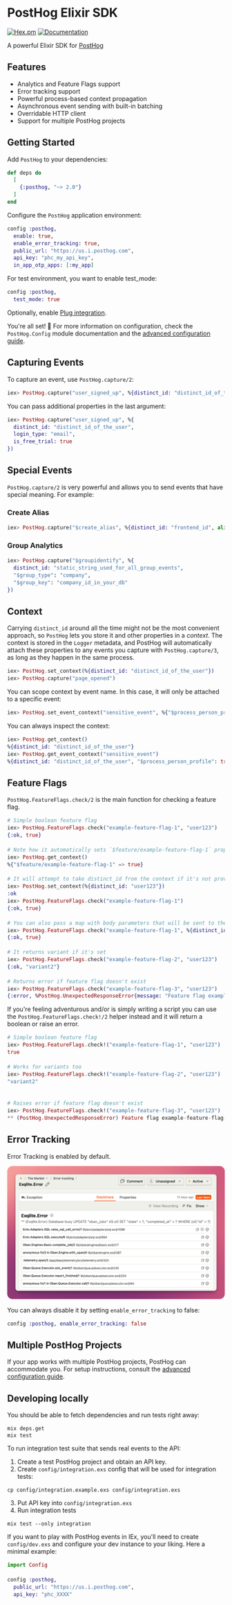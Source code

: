 # PostHog Elixir SDK

[![Hex.pm](https://img.shields.io/hexpm/v/posthog.svg)](https://hex.pm/packages/posthog)
[![Documentation](https://img.shields.io/badge/documentation-gray)](https://hexdocs.pm/posthog)

A powerful Elixir SDK for [PostHog](https://posthog.com)

## Features

- Analytics and Feature Flags support
- Error tracking support
- Powerful process-based context propagation
- Asynchronous event sending with built-in batching
- Overridable HTTP client
- Support for multiple PostHog projects

## Getting Started

Add `PostHog` to your dependencies:

```elixir
def deps do
  [
    {:posthog, "~> 2.0"}
  ]
end
```

Configure the `PostHog` application environment:

```elixir
config :posthog,
  enable: true,
  enable_error_tracking: true,
  public_url: "https://us.i.posthog.com",
  api_key: "phc_my_api_key",
  in_app_otp_apps: [:my_app]
```

For test environment, you want to enable test_mode:

```elixir
config :posthog,
  test_mode: true
```

Optionally, enable [Plug integration](`PostHog.Integrations.Plug`).

You're all set! 🎉 For more information on configuration, check the `PostHog.Config` module
documentation and the [advanced configuration guide](advanced-configuration.md).

## Capturing Events

To capture an event, use `PostHog.capture/2`:

```elixir
iex> PostHog.capture("user_signed_up", %{distinct_id: "distinct_id_of_the_user"})
```

You can pass additional properties in the last argument:

```elixir
iex> PostHog.capture("user_signed_up", %{
  distinct_id: "distinct_id_of_the_user",
  login_type: "email",
  is_free_trial: true
})
```

## Special Events

`PostHog.capture/2` is very powerful and allows you to send events that have
special meaning. For example:

### Create Alias

```elixir
iex> PostHog.capture("$create_alias", %{distinct_id: "frontend_id", alias: "backend_id"})
```

### Group Analytics

```elixir
iex> PostHog.capture("$groupidentify", %{
  distinct_id: "static_string_used_for_all_group_events",
  "$group_type": "company",
  "$group_key": "company_id_in_your_db"
})
```

## Context

Carrying `distinct_id` around all the time might not be the most convenient
approach, so `PostHog` lets you store it and other properties in a _context_.
The context is stored in the `Logger` metadata, and PostHog will automatically
attach these properties to any events you capture with `PostHog.capture/3`, as long as they
happen in the same process.

```elixir
iex> PostHog.set_context(%{distinct_id: "distinct_id_of_the_user"})
iex> PostHog.capture("page_opened")
```

You can scope context by event name. In this case, it will only be attached to a specific event:

```elixir
iex> PostHog.set_event_context("sensitive_event", %{"$process_person_profile": false})
```

You can always inspect the context:

```elixir
iex> PostHog.get_context()
%{distinct_id: "distinct_id_of_the_user"}
iex> PostHog.get_event_context("sensitive_event")
%{distinct_id: "distinct_id_of_the_user", "$process_person_profile": true}
```

## Feature Flags

`PostHog.FeatureFlags.check/2` is the main function for checking a feature flag.

```elixir
# Simple boolean feature flag
iex> PostHog.FeatureFlags.check("example-feature-flag-1", "user123")
{:ok, true}

# Note how it automatically sets `$feature/example-feature-flag-1` property in the context
iex> PostHog.get_context()
%{"$feature/example-feature-flag-1" => true}

# It will attempt to take distinct_id from the context if it's not provided
iex> PostHog.set_context(%{distinct_id: "user123"})
:ok
iex> PostHog.FeatureFlags.check("example-feature-flag-1")
{:ok, true}

# You can also pass a map with body parameters that will be sent to the /flags API as-is
iex> PostHog.FeatureFlags.check("example-feature-flag-1", %{distinct_id: "user123", groups: %{group_type: "group_id"}})
{:ok, true}

# It returns variant if it's set
iex> PostHog.FeatureFlags.check("example-feature-flag-2", "user123")
{:ok, "variant2"}

# Returns error if feature flag doesn't exist
iex> PostHog.FeatureFlags.check("example-feature-flag-3", "user123")
{:error, %PostHog.UnexpectedResponseError{message: "Feature flag example-feature-flag-3 was not found in the response", response: ...}}
```

If you're feeling adventurous and/or is simply writing a script you can use the `PostHog.FeatureFlags.check!/2` helper instead and it will return a boolean or raise an error.

```elixir
# Simple boolean feature flag
iex> PostHog.FeatureFlags.check!("example-feature-flag-1", "user123")
true

# Works for variants too
iex> PostHog.FeatureFlags.check!("example-feature-flag-2", "user123")
"variant2"


# Raises error if feature flag doesn't exist
iex> PostHog.FeatureFlags.check!("example-feature-flag-3", "user123")
** (PostHog.UnexpectedResponseError) Feature flag example-feature-flag-3 was not found in the response
```

## Error Tracking

Error Tracking is enabled by default.

![](assets/error-tracking-screenshot.png)

You can always disable it by setting `enable_error_tracking` to false:

```elixir
config :posthog, enable_error_tracking: false
```

## Multiple PostHog Projects

If your app works with multiple PostHog projects, PostHog can accommodate you. For
setup instructions, consult the [advanced configuration guide](guides/advanced-configuration.md).

## Developing locally

You should be able to fetch dependencies and run tests right away:

```
mix deps.get
mix test
```

To run integration test suite that sends real events to the API:

1. Create a test PostHog project and obtain an API key.
2. Create `config/integration.exs` config that will be used for integration tests:

```
cp config/integration.example.exs config/integration.exs
```

3. Put API key into `config/integration.exs`
4. Run integration tests

```
mix test --only integration
```

If you want to play with PostHog events in IEx, you'll need to create
`config/dev.exs` and configure your dev instance to your liking. Here a
minimal example:

```elixir
import Config

config :posthog,
  public_url: "https://us.i.posthog.com",
  api_key: "phc_XXXX"
```
